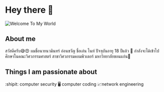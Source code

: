 # Hey there :wave:

<img src="https://raw.githubusercontent.com/sagar-viradiya/sagar-viradiya/master/resources/banner.png" alt="Welcome To My World">



## About me
สวัสดีครับ:sweat_smile::heart_eyes: ผมชื่อนายนวมินทร์ อ่อนขวัญ ชื่อเล่น ไนท์ ปัจจุบันอายุ 18 ปีแล้ว :adult: กำลังจะได้เข้าไปศึกษาในคณะวิศวกรรมศาสตร์ สาขาวิศวกรรมคอมพิวเตอร์ มหาวิทยาลัยขอนแก่น:school: 



## Things I am passionate about

:shipit: computer security 
:desktop_computer: computer coding 
:chart_with_upwards_trend:network engineering 




